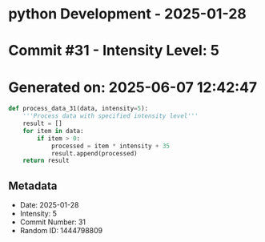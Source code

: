 ﻿# python Development - 2025-01-28
# Commit #31 - Intensity Level: 5
# Generated on: 2025-06-07 12:42:47
```python
def process_data_31(data, intensity=5):
    '''Process data with specified intensity level'''
    result = []
    for item in data:
        if item > 0:
            processed = item * intensity + 35
            result.append(processed)
    return result
```
## Metadata
- Date: 2025-01-28
- Intensity: 5
- Commit Number: 31
- Random ID: 1444798809
